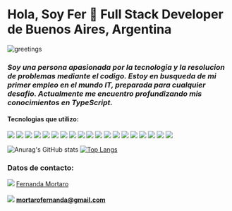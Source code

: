    # Hola, Soy Fer 👋 Full Stack Developer de Buenos Aires, Argentina
![greetings](https://user-images.githubusercontent.com/107233503/210464515-be556e57-1aaf-480e-97c8-c09d5de34095.gif)

### ***Soy una persona apasionada por la tecnologia y la resolucion de problemas mediante el codigo. Estoy en busqueda de mi primer empleo en el mundo IT, preparada para cualquier desafio. Actualmente me encuentro profundizando mis conocimientos en TypeScript.***

#### **Tecnologias que utilizo:**
<img src="https://img.shields.io/badge/JavaScript-323330?style=for-the-badge&logo=javascript&logoColor=F7DF1E" /> <img src="https://img.shields.io/badge/TypeScript-007ACC?style=for-the-badge&logo=typescript&logoColor=white" /> <img src="https://img.shields.io/badge/HTML5-E34F26?style=for-the-badge&logo=html5&logoColor=white" /> <img src="https://img.shields.io/badge/CSS3-1572B6?style=for-the-badge&logo=css3&logoColor=white" /> <img src="https://img.shields.io/badge/Vite-B73BFE?style=for-the-badge&logo=vite&logoColor=FFD62E" /> <img src="https://img.shields.io/badge/React-20232A?style=for-the-badge&logo=react&logoColor=61DAFB" /> <img src="https://img.shields.io/badge/Redux-593D88?style=for-the-badge&logo=redux&logoColor=white" /> <img src="https://img.shields.io/badge/Postman-FF6C37?style=for-the-badge&logo=Postman&logoColor=white" /> <img src="https://img.shields.io/badge/Node.js-339933?style=for-the-badge&logo=nodedotjs&logoColor=white" /> <img src="https://img.shields.io/badge/next.js-000000?style=for-the-badge&logo=nextdotjs&logoColor=white" /> <img src="https://img.shields.io/badge/jQuery-0769AD?style=for-the-badge&logo=jquery&logoColor=white" /> <img src="https://img.shields.io/badge/firebase-ffca28?style=for-the-badge&logo=firebase&logoColor=black" /> <img src="https://img.shields.io/badge/Express.js-000000?style=for-the-badge&logo=express&logoColor=white" /> <img src="https://img.shields.io/badge/Chakra--UI-319795?style=for-the-badge&logo=chakra-ui&logoColor=white" /> <img src="https://img.shields.io/badge/PostgreSQL-316192?style=for-the-badge&logo=postgresql&logoColor=white" /> <img src="https://img.shields.io/badge/MongoDB-4EA94B?style=for-the-badge&logo=mongodb&logoColor=white" /> <img src="https://img.shields.io/badge/GIT-E44C30?style=for-the-badge&logo=git&logoColor=white"/> <img src="https://img.shields.io/badge/Vercel-000000?style=for-the-badge&logo=vercel&logoColor=white" /> <img src="https://img.shields.io/badge/Railway-131415?style=for-the-badge&logo=railway&logoColor=white" /> 

![Anurag's GitHub stats](https://github-readme-stats.vercel.app/api?username=Fer0705&show_icons=true&theme=radical)
[![Top Langs](https://github-readme-stats.vercel.app/api/top-langs/?username=Fer0705)](https://github.com/anuraghazra/github-readme-stats)

### Datos de contacto: 
<img src="https://img.shields.io/badge/LinkedIn-0077B5?style=for-the-badge&logo=linkedin&logoColor=white"/> [Fernanda Mortaro](https://www.linkedin.com/in/fernanda-mortaro-1724b8239/) 
<br/>
<br/>
<img src="https://img.shields.io/badge/Gmail-D14836?style=for-the-badge&logo=gmail&logoColor=white"/> **mortarofernanda@gmail.com**
<!--
**Fer0705/Fer0705** is a ✨ _special_ ✨ repository because its `README.md` (this file) appears on your GitHub profile.

Here are some ideas to get you started:

- 🔭 I’m currently working on ...
- 🌱 I’m currently learning ...
- 👯 I’m looking to collaborate on ...
- 🤔 I’m looking for help with ...
- 💬 Ask me about ...
- 📫 How to reach me: ...
- 😄 Pronouns: ...
- ⚡ Fun fact: ...
-->
